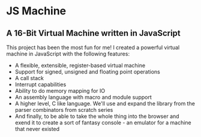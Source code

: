 # JS Machine
## A 16-Bit Virtual Machine written in JavaScript

This project has been the most fun for me! I created a powerful virtual machine in JavaScript with the following features:


- A flexible, extensible, register-based virtual machine
- Support for signed, unsigned and floating point operations
- A call stack 
- Interrupt capabilities
- Ability to do memory mapping for IO
- An assembly language with macro and module support
- A higher level, C like language. We'll use and expand the library from the parser combinators from scratch series
- And finally, to be able to take the whole thing into the browser and exend it to create a sort of fantasy console - an emulator for a machine that never existed
